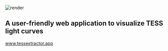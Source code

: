 ![render](https://user-images.githubusercontent.com/15573863/184284205-b7e0f8a8-7dd7-4881-93d0-1a8cf81da140.gif)

## A user-friendly web application to visualize TESS light curves

www.tessextractor.app
